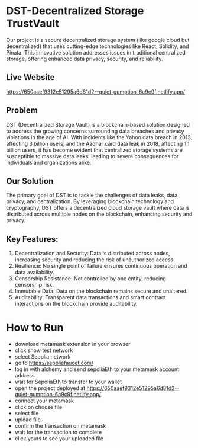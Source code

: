 # DST-Decentralized Storage TrustVault

Our project is a secure decentralized storage system (like google cloud but decentralized) that uses cutting-edge technologies like React, Solidity, and Pinata. This innovative solution addresses issues in traditional centralized storage, offering enhanced data privacy, security, and reliability.

## Live Website

https://650aaef9312e51295a6d81d2--quiet-gumption-6c9c9f.netlify.app/

## Problem

DST (Decentralized Storage Vault) is a blockchain-based solution designed to address the growing concerns surrounding data breaches and privacy violations in the age of AI. With incidents like the Yahoo data breach in 2013, affecting 3 billion users, and the Aadhar card data leak in 2018, affecting 1.1 billion users, it has become evident that centralized storage systems are susceptible to massive data leaks, leading to severe consequences for individuals and organizations alike.

## Our Solution

The primary goal of DST is to tackle the challenges of data leaks, data privacy, and centralization. By leveraging blockchain technology and cryptography, DST offers a decentralized cloud storage vault where data is distributed across multiple nodes on the blockchain, enhancing security and privacy.

## Key Features:

1. Decentralization and Security: Data is distributed across nodes, increasing security and reducing the risk of unauthorized access.
2. Resilience: No single point of failure ensures continuous operation and data availability.
3. Censorship Resistance: Not controlled by one entity, reducing censorship risk.
4. Immutable Data: Data on the blockchain remains secure and unaltered.
5. Auditability: Transparent data transactions and smart contract interactions on the blockchain provide auditability.


# How to Run
- download metamask extension in your browser
- click show test network
- select Sepolia network
- go to https://sepoliafaucet.com/
- log in with alchemy and send sepoliaEth to your metamask account address
- wait for SepoliaEth to transfer to your wallet
- open the project deployed at https://650aaef9312e51295a6d81d2--quiet-gumption-6c9c9f.netlify.app/
- connect your metamask 
- click on choose file
- select file
- upload file
- confirm the transaction on metamask
- wait for the transaction to complete
- click yours to see your uploaded file


